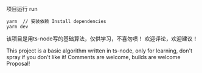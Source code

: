 项目运行 run
```
yarn  // 安装依赖 Install dependencies
yarn dev
```

该项目是用ts-node写的基础算法，仅供学习，不喜勿喷！
欢迎评论，欢迎建议！

This project is a basic algorithm written in ts-node, only for learning, don't spray if you don't like it!
Comments are welcome, builds are welcome
Proposal!